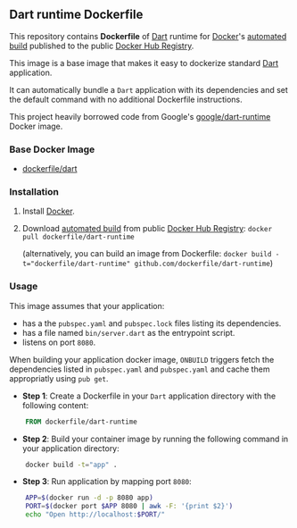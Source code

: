 ## Dart runtime Dockerfile


This repository contains **Dockerfile** of [Dart](https://www.dartlang.org/) runtime for [Docker](https://www.docker.com/)'s [automated build](https://registry.hub.docker.com/u/dockerfile/dart-runtime/) published to the public [Docker Hub Registry](https://registry.hub.docker.com/).

This image is a base image that makes it easy to dockerize standard [Dart](https://www.dartlang.org/) application.

It can automatically bundle a `Dart` application with its dependencies and set the default command with no additional Dockerfile instructions.

This project heavily borrowed code from Google's [google/dart-runtime](https://registry.hub.docker.com/u/google/dart-runtime/) Docker image.


### Base Docker Image

* [dockerfile/dart](http://dockerfile.github.io/#/dart)


### Installation

1. Install [Docker](https://www.docker.com/).

2. Download [automated build](https://registry.hub.docker.com/u/dockerfile/dart-runtime/) from public [Docker Hub Registry](https://registry.hub.docker.com/): `docker pull dockerfile/dart-runtime`

   (alternatively, you can build an image from Dockerfile: `docker build -t="dockerfile/dart-runtime" github.com/dockerfile/dart-runtime`)


### Usage

This image assumes that your application:

* has a the `pubspec.yaml` and `pubspec.lock` files listing its dependencies.
* has a file named `bin/server.dart` as the entrypoint script.
* listens on port `8080`.

When building your application docker image, `ONBUILD` triggers fetch the dependencies listed in `pubspec.yaml` and `pubspec.yaml` and cache them appropriatly using `pub get`.

* **Step 1**: Create a Dockerfile in your `Dart` application directory with the following content:

```dockerfile
    FROM dockerfile/dart-runtime
```

* **Step 2**: Build your container image by running the following command in your application directory:

```sh
    docker build -t="app" .
```

* **Step 3**: Run application by mapping port `8080`:

```sh
    APP=$(docker run -d -p 8080 app)
    PORT=$(docker port $APP 8080 | awk -F: '{print $2}')
    echo "Open http://localhost:$PORT/"
```
